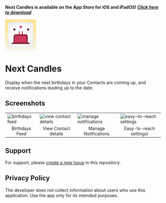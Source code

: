 **Next Candles is available on the App Store for iOS and iPadOS! [_Click here to download_](https://apps.apple.com/us/app/next-candles/id6474628145)**

<img src="https://github.com/fraander/next-candles/blob/main/Next%20Candles/Next%20Candles/Assets.xcassets/AppIcon.appiconset/256.png" height="auto" width="100"/>

# Next Candles
Display when the next birthdays in your Contacts are coming up, and receive notifications leading up to the date.

## Screenshots
<table>
  <tr>
    <td>
      <img width="150" alt="birthdays feed" src="https://github.com/fraander/next-candles/assets/57777918/bb75619b-6f1c-49bd-b977-aabe5ddd0ae9">
    </td>
    <td>
      <img width="150" alt="view contact details" src="https://github.com/fraander/next-candles/assets/57777918/ad48bc1d-b1ce-44e8-9dbe-5844bf226ebf">
    </td>
    <td>
      <img width="150" alt="manage notifications" src="https://github.com/fraander/next-candles/assets/57777918/966d3b25-2ccb-48fb-ba07-8575c193dd03">
    </td>
    <td>
      <img width="150" alt="easy-to-reach settings" src="https://github.com/fraander/next-candles/assets/57777918/dc100700-739a-442a-a562-bdc392628b18">
    </td>
  </tr>
   <tr>
     <td align="center">Birthdays Feed</td>
     <td align="center">View Contact details</td>
     <td align="center">Manage Notifications</td>
     <td align="center">Easy-to-reach settings!</td>
  </tr>
 </table>

## Support
For support, please [create a new Issue](https://github.com/fraander/next-candles/issues/new/choose) in this repository.

 ## Privacy Policy
 The developer does not collect information about users who use this application. Use the app only for its intended purposes.

